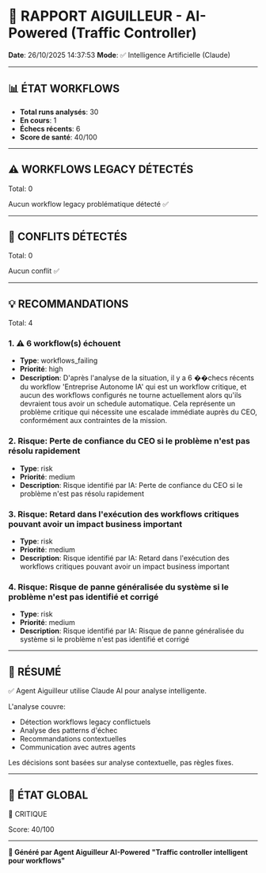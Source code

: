 # 🚦 RAPPORT AIGUILLEUR - AI-Powered (Traffic Controller)

**Date**: 26/10/2025 14:37:53
**Mode**: ✅ Intelligence Artificielle (Claude)

---

## 📊 ÉTAT WORKFLOWS

- **Total runs analysés**: 30
- **En cours**: 1
- **Échecs récents**: 6
- **Score de santé**: 40/100

---

## ⚠️  WORKFLOWS LEGACY DÉTECTÉS

Total: 0



Aucun workflow legacy problématique détecté ✅

---

## 🚨 CONFLITS DÉTECTÉS

Total: 0

Aucun conflit ✅

---

## 💡 RECOMMANDATIONS

Total: 4


### 1. ⚠️ 6 workflow(s) échouent

- **Type**: workflows_failing
- **Priorité**: high
- **Description**: D'après l'analyse de la situation, il y a 6 ��checs récents du workflow 'Entreprise Autonome IA' qui est un workflow critique, et aucun des workflows configurés ne tourne actuellement alors qu'ils devraient tous avoir un schedule automatique. Cela représente un problème critique qui nécessite une escalade immédiate auprès du CEO, conformément aux contraintes de la mission.


### 2. Risque: Perte de confiance du CEO si le problème n'est pas résolu rapidement

- **Type**: risk
- **Priorité**: medium
- **Description**: Risque identifié par IA: Perte de confiance du CEO si le problème n'est pas résolu rapidement


### 3. Risque: Retard dans l'exécution des workflows critiques pouvant avoir un impact business important

- **Type**: risk
- **Priorité**: medium
- **Description**: Risque identifié par IA: Retard dans l'exécution des workflows critiques pouvant avoir un impact business important


### 4. Risque: Risque de panne généralisée du système si le problème n'est pas identifié et corrigé

- **Type**: risk
- **Priorité**: medium
- **Description**: Risque identifié par IA: Risque de panne généralisée du système si le problème n'est pas identifié et corrigé




---

## 🎯 RÉSUMÉ

✅ Agent Aiguilleur utilise Claude AI pour analyse intelligente.

L'analyse couvre:
- Détection workflows legacy conflictuels
- Analyse des patterns d'échec
- Recommandations contextuelles
- Communication avec autres agents

Les décisions sont basées sur analyse contextuelle, pas règles fixes.

---

## 🔄 ÉTAT GLOBAL

🔴 CRITIQUE

Score: 40/100

---

**🚦 Généré par Agent Aiguilleur AI-Powered**
**"Traffic controller intelligent pour workflows"**
